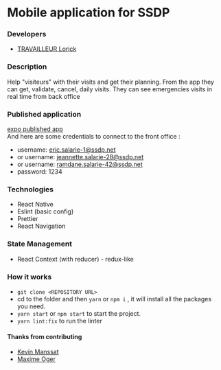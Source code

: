 # Mobile application for SSDP

### Developers
- [TRAVAILLEUR Lorick](https://github.com/Loriick)

### Description

Help "visiteurs" with their visits and get their planning.
From the app they can get, validate, cancel, daily visits.
They can see emergencies visits in real time from back office

### Published application

[expo published app](https://expo.io/@loriick/ssdp-react-native)  
And here are some credentials to connect to the front office :  

- username: eric.salarie-1@ssdp.net
- or username: jeannette.salarie-28@ssdp.net
- or username: ramdane.salarie-42@ssdp.net
- password: 1234

### Technologies

- React Native
- Eslint (basic config)
- Prettier
- React Navigation

### State Management
- React Context (with reducer) - redux-like


### How it works

- ```git clone <REPOSITORY URL>```
- cd to the folder and then `yarn` or `npm i` , it will install all the packages you need.
- `yarn start` or `npm start` to start the project.
- `yarn lint:fix` to run the linter

#### Thanks from contributing

- [Kevin Manssat](https://github.com/Rayzors)
- [Maxime Oger](https://github.com/maximeoger)

